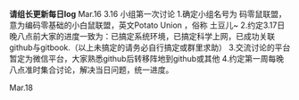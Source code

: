 **请组长更新每日log**
Mar.16
3.16 小组第一次讨论
1.确定小组名号为 码零鼠联盟，意为编码零基础的小白鼠联盟，英文Potato Union ，俗称 土豆儿~       2.约定3.17日晚八点前大家的进度一致为：已搞定系统环境，已搞定科学上网，已成功关联github与gitbook.（以上未搞定的请务必自行搞定或群里求助） 
3.交流讨论的平台暂定为微信平台，大家熟悉github后转移阵地到github或其他 4.约定第一周每晚八点准时集合讨论，解决当日问题，统一进度。

Mar.18
> 
